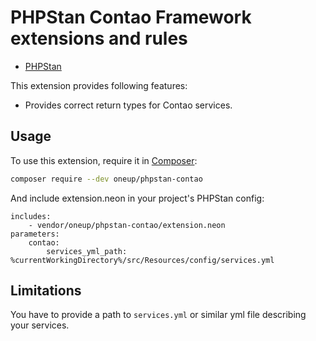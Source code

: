 PHPStan Contao Framework extensions and rules
=============================================

* [PHPStan](https://github.com/phpstan/phpstan)

This extension provides following features:

* Provides correct return types for Contao services.

## Usage

To use this extension, require it in [Composer](https://getcomposer.org/):

```bash
composer require --dev oneup/phpstan-contao
```

And include extension.neon in your project's PHPStan config:

```
includes:
    - vendor/oneup/phpstan-contao/extension.neon
parameters:
    contao:
        services_yml_path: %currentWorkingDirectory%/src/Resources/config/services.yml
```

## Limitations

You have to provide a path to `services.yml` or similar yml file describing your services.
